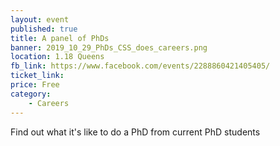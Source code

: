 ```yaml
---
layout: event
published: true
title: A panel of PhDs
banner: 2019_10_29_PhDs_CSS_does_careers.png
location: 1.18 Queens
fb_link: https://www.facebook.com/events/2288860421405405/
ticket_link:
price: Free
category:
    - Careers
---
```


Find out what it's like to do a PhD from current PhD students
